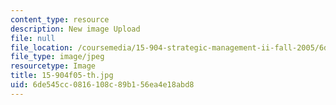 ```yaml
---
content_type: resource
description: New image Upload
file: null
file_location: /coursemedia/15-904-strategic-management-ii-fall-2005/6de545cc0816108c89b156ea4e18abd8_15-904f05-th.jpg
file_type: image/jpeg
resourcetype: Image
title: 15-904f05-th.jpg
uid: 6de545cc-0816-108c-89b1-56ea4e18abd8
---
```

